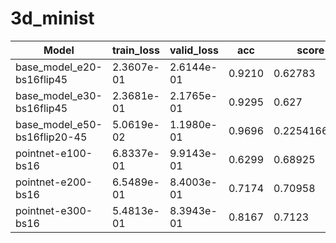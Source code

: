 # 3d_minist
| Model | train_loss | valid_loss | acc | score |
| -------------| ------------- | ------------- | ------------- | ------------- |
| base_model_e20-bs16flip45 | 2.3607e-01 | 2.6144e-01	| 0.9210 | 0.62783 |
| base_model_e30-bs16flip45 | 2.3681e-01 | 2.1765e-01	| 0.9295 | 0.627 |
| base_model_e50-bs16flip20-45 | 5.0619e-02 | 1.1980e-01	| 0.9696 | 0.2254166667 |
| pointnet-e100-bs16 | 6.8337e-01 | 9.9143e-01	| 0.6299 | 0.68925 |
| pointnet-e200-bs16 | 6.5489e-01 | 8.4003e-01	| 0.7174 | 0.70958 |
| pointnet-e300-bs16 | 5.4813e-01 | 8.3943e-01	| 0.8167 | 0.7123 |
